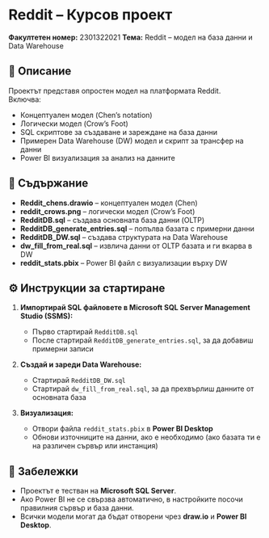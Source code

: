 # Reddit – Курсов проект

**Факултетен номер:** 2301322021
**Тема:** Reddit – модел на база данни и Data Warehouse  

## 📘 Описание
Проектът представя опростен модел на платформата Reddit.  
Включва:
- Концептуален модел (Chen’s notation)  
- Логически модел (Crow’s Foot)  
- SQL скриптове за създаване и зареждане на база данни  
- Примерен Data Warehouse (DW) модел и скрипт за трансфер на данни  
- Power BI визуализация за анализ на данните  

## 📂 Съдържание
- **Reddit_chens.drawio** – концептуален модел (Chen)  
- **reddit_crows.png** – логически модел (Crow’s Foot)  
- **RedditDB.sql** – създава основната база данни (OLTP)
- **RedditDB_generate_entries.sql** – попълва базата с примерни данни  
- **RedditDB_DW.sql** – създава структурата на Data Warehouse  
- **dw_fill_from_real.sql** – извлича данни от OLTP базата и ги вкарва в DW  
- **reddit_stats.pbix** – Power BI файл с визуализации върху DW  

## ⚙️ Инструкции за стартиране

1. **Импортирай SQL файловете в Microsoft SQL Server Management Studio (SSMS):**
   - Първо стартирай `RedditDB.sql`  
   - После стартирай `RedditDB_generate_entries.sql`, за да добавиш примерни записи  

2. **Създай и зареди Data Warehouse:**
   - Стартирай `RedditDB_DW.sql`  
   - Стартирай `dw_fill_from_real.sql`, за да прехвърлиш данните от основната база  

3. **Визуализация:**
   - Отвори файла `reddit_stats.pbix` в **Power BI Desktop**  
   - Обнови източниците на данни, ако е необходимо (ако базата ти е на различен сървър или инстанция)  

## 🧩 Забележки
- Проектът е тестван на **Microsoft SQL Server**.  
- Ако Power BI не се свързва автоматично, в настройките посочи правилния сървър и база данни.  
- Всички модели могат да бъдат отворени чрез **draw.io** и **Power BI Desktop**. 